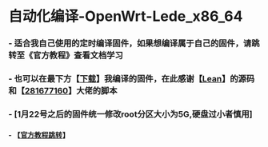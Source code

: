 # 自动化编译-OpenWrt-Lede_x86_64

### - 适合我自己使用的定时编译固件，如果想编译属于自己的固件，请跳转至《官方教程》查看文档学习

### - 也可以在最下方【[下载](https://github.com/zh15933/build-openwrt/releases)】我编译的固件，在此感谢【[Lean](https://github.com/coolsnowwolf/lede)】的源码和【[281677160](https://github.com/281677160/build-openwrt)】大佬的脚本

### - [1月22号之后的固件统一修改root分区大小为5G,硬盘过小者慎用]

#### - 【[官方教程跳转](https://github.com/281677160/build-openwrt/blob/main/README.md)】

